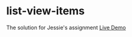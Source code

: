 # list-view-items

The solution for Jessie's assignment
[Live Demo](https://augini.github.io/list-view-items/.)
